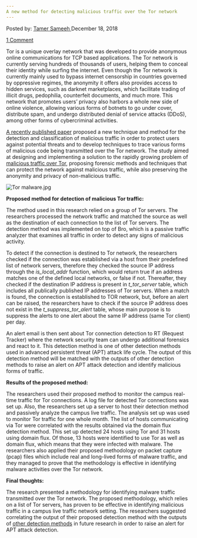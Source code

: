 ```yaml
---
A new method for detecting malicious traffic over the Tor network
---
```

<article class="post-listing post-27634 post type-post status-publish format-standard has-post-thumbnail hentry 
tag-detecting tag-malicious tag-method tag-network tag-tor tag-traffic">
<div class="post-inner">
<span>Posted by: <a href="https://www.deepdotweb.com/author/tamersameeh/" title="">Tamer Sameeh </a></span>
<span>December 18, 2018</span>

<span><a href="https://www.deepdotweb.com/2018/12/18/a-new-method-for-detecting-malicious-traffic-over-the-tor-network/#comments">1 Comment</a></span>


<p>Tor is a unique overlay network that was developed to provide anonymous online communications for TCP based applications. The Tor network is currently serving hundreds of thousands of users, helping them to conceal their identity while surfing the internet. Even though the Tor network is currently mainly used to bypass internet censorship in countries governed by oppressive regimes, the anonymity it offers also provides access to hidden services, such as darknet marketplaces, which facilitate trading of illicit drugs, pedophilia, counterfeit documents, and much more. This network that promotes users&#8217; privacy also harbors a whole new side of online violence, allowing various forms of botnets to go under cover, distribute spam, and undergo distributed denial of service attacks (DDoS), among other forms of cybercriminal activities.</p>
<p><a href="https://w3.lasca.ic.unicamp.br/media/publications/TorBot_LACNIC-LACSEC_27_2017.pdf">A recently published paper</a> proposed a new technique and method for the detection and classification of malicious traffic in order to protect users against potential threats and to develop techniques to trace various forms of malicious code being transmitted over the Tor network. The study aimed at designing and implementing a solution to the rapidly growing problem of <a href="https://www.deepdotweb.com/2017/06/01/monitoring-malicious-activities-darknets-research-study/">malicious traffic over Tor</a>, proposing forensic methods and techniques that can protect the network against malicious traffic, while also preserving the anonymity and privacy of non-malicious traffic.</p>
<p><img class="wp-image-27639" src="https://www.deepdotweb.com/wp-content/uploads/2018/12/tor-malware-jpg.jpeg" alt="Tor malware.jpg" srcset="https://www.deepdotweb.com/wp-content/uploads/2018/12/tor-malware-jpg.jpeg 640w, https://www.deepdotweb.com/wp-content/uploads/2018/12/tor-malware-jpg-300x188.jpeg 300w" sizes="(max-width: 640px) 100vw, 640px" /></p>
<p><strong>Proposed method for detection of malicious Tor traffic:</strong></p>
<p>The method used in this research relied on a group of Tor servers. The researchers processed the network traffic and matched the source as well as the destination of each connection to the list of Tor servers. The detection method was implemented on top of Bro, which is a passive traffic analyzer that examines all traffic in order to detect any signs of malicious activity.</p>
<p>To detect if the connection is destined to Tor network, the researchers checked if the connection was established via a host from their predefined list of network servers, therefore they checked the source IP address through the <em>is_local_addr</em> function, which would return true if an address matches one of the defined local networks, or false if not. Thereafter, they checked if the destination IP address is present in <em>t_tor_server</em> table, which includes all publically published IP addresses of Tor servers. When a match is found, the connection is established to TOR network, but, before an alert can be raised, the researchers have to check if the source IP address does not exist in the <em>t_suppress_tor_alert</em> table, whose main purpose is to suppress the alerts to one alert about the same IP address (same Tor client) per day.</p>
<p>An alert email is then sent about Tor connection detection to RT (Request Tracker) where the network security team can undergo additional forensics and react to it. This detection method is one of other detection methods used in advanced persistent threat (APT) attack life cycle. The output of this detection method will be matched with the outputs of other detection methods to raise an alert on APT attack detection and identify malicious forms of traffic.</p>
<p><strong>Results of the proposed method:</strong></p>
<p>The researchers used their proposed method to monitor the campus real-time traffic for Tor connections. A log file for detected Tor connections was set up. Also, the researchers set up a server to host their detection method and passively analyze the campus live traffic. The analysis set up was used to monitor Tor traffic for one whole month. The list of hosts communicating via Tor were correlated with the results obtained via the domain flux detection method. This set up detected 24 hosts using Tor and 31 hosts using domain flux. Of those, 13 hosts were identified to use Tor as well as domain flux, which means that they were infected with malware. The researchers also applied their proposed methodology on packet capture (pcap) files which include real and long-lived forms of malware traffic, and they managed to prove that the methodology is effective in identifying malware activities over the Tor network.</p>
<p><strong>Final thoughts:</strong></p>
<p>The research presented a methodology for identifying malware traffic transmitted over the Tor network. The proposed methodology, which relies on a list of Tor servers, has proven to be effective in identifying malicious traffic in a campus live traffic network setting. The researchers suggested correlating the output of their proposed detection method with the outputs of <a href="https://www.deepdotweb.com/2017/07/30/unitecdeamp-novel-darknet-traffic-decomposition-approach/">other detection methods</a> in future research in order to raise an alert for APT attack detection.</p>
</div>
<span style="display:none"><a href="https://www.deepdotweb.com/tag/detecting/" rel="tag">detecting</a> <a href="https://www.deepdotweb.com/tag/malicious/" rel="tag">malicious</a> <a href="https://www.deepdotweb.com/tag/method/" rel="tag">method</a> <a href="https://www.deepdotweb.com/tag/network/" rel="tag">network</a> <a href="https://www.deepdotweb.com/tag/tor/" rel="tag">tor</a> <a href="https://www.deepdotweb.com/tag/traffic/" rel="tag">traffic</a></span> <span style="display:none" class="updated">2018-12-18</span>
<div style="display:none" class="vcard author" itemprop="author" itemscope itemtype="http://schema.org/Person"><strong class="fn" itemprop="name"><a href="https://www.deepdotweb.com/author/tamersameeh/" title="Posts by Tamer Sameeh" rel="author">Tamer Sameeh</a></strong></div>
</div>
</article>

